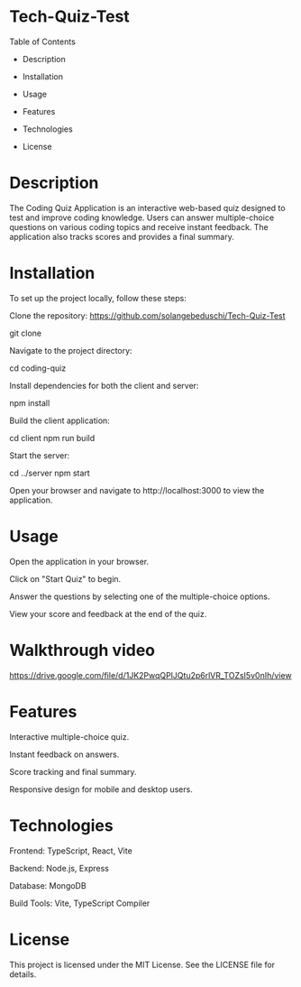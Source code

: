 # Tech-Quiz-Test

Table of Contents

- Description

- Installation

- Usage

- Features

- Technologies

- License

# Description

The Coding Quiz Application is an interactive web-based quiz designed to test and improve coding knowledge. Users can answer multiple-choice questions on various coding topics and receive instant feedback. The application also tracks scores and provides a final summary.

# Installation 

To set up the project locally, follow these steps:

Clone the repository: https://github.com/solangebeduschi/Tech-Quiz-Test

git clone 

Navigate to the project directory:

cd coding-quiz

Install dependencies for both the client and server:

npm install

Build the client application:

cd client
npm run build

Start the server:

cd ../server
npm start

Open your browser and navigate to http://localhost:3000 to view the application.

# Usage

Open the application in your browser.

Click on "Start Quiz" to begin.

Answer the questions by selecting one of the multiple-choice options.

View your score and feedback at the end of the quiz.

# Walkthrough video

https://drive.google.com/file/d/1JK2PwqQPlJQtu2p6rlVR_TOZsI5v0nIh/view

# Features

Interactive multiple-choice quiz.

Instant feedback on answers.

Score tracking and final summary.

Responsive design for mobile and desktop users.

# Technologies

Frontend: TypeScript, React, Vite

Backend: Node.js, Express

Database: MongoDB

Build Tools: Vite, TypeScript Compiler


# License

This project is licensed under the MIT License. See the LICENSE file for details.